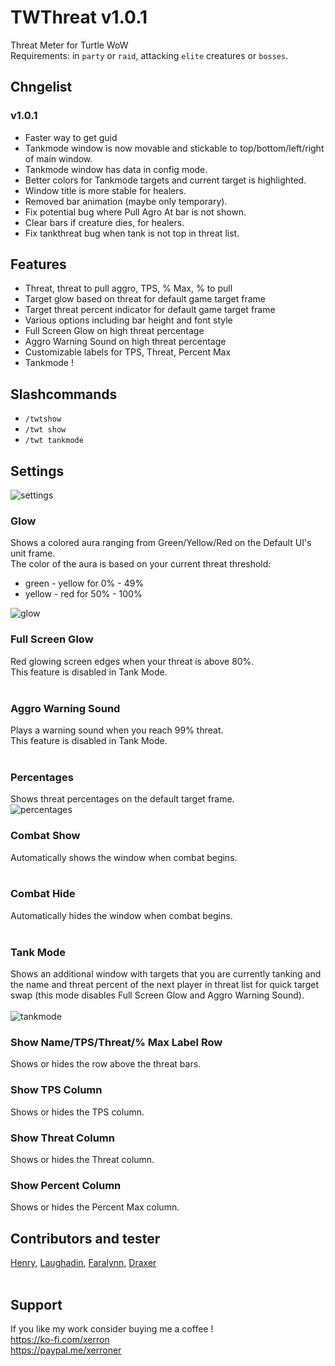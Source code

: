 # TWThreat v1.0.1
Threat Meter for Turtle WoW
<br>
Requirements: in `party` or `raid`, attacking `elite` creatures or `bosses`.
<br>
## Chngelist
### v1.0.1
- Faster way to get guid
- Tankmode window is now movable and stickable to top/bottom/left/right of main window.
- Tankmode window has data in config mode.
- Better colors for Tankmode targets and current target is highlighted.
- Window title is more stable for healers.
- Removed bar animation (maybe only temporary).
- Fix potential bug where Pull Agro At bar is not shown.
- Clear bars if creature dies, for healers.
- Fix tankthreat bug when tank is not top in threat list.

## Features
- Threat, threat to pull aggro, TPS, % Max, % to pull
- Target glow based on threat for default game target frame
- Target threat percent indicator for default game target frame
- Various options including bar height and font style
- Full Screen Glow on high threat percentage
- Aggro Warning Sound on high threat percentage
- Customizable labels for TPS, Threat, Percent Max
- Tankmode !

## Slashcommands
- `/twtshow`
- `/twt show` 
- `/twt tankmode`

## Settings
![settings](https://imgur.com/S5zpbSX.png)

### Glow
Shows a colored aura ranging from Green/Yellow/Red on the Default UI's unit frame.<br>
The color of the aura is based on your current threat threshold:<br>
- green - yellow for 0% - 49%<Br>
- yellow - red for 50% - 100%<br>

![glow](https://imgur.com/7rZt20N.png)
<br>

### Full Screen Glow
Red glowing screen edges when your threat is above 80%.<Br>
This feature is disabled in Tank Mode.<br>
<br>

### Aggro Warning Sound
Plays a warning sound when you reach 99% threat.<br>
This feature is disabled in Tank Mode.<br>
<br>

### Percentages
Shows threat percentages on the default target frame.<Br>
![percentages](https://imgur.com/jTlY6Gj.png)
<br>

### Combat Show
Automatically shows the window when combat begins.<br>
<br>

### Combat Hide
Automatically hides the window when combat begins.<br>
<br>

### Tank Mode
Shows an additional window with targets that you are currently tanking and the name and threat
percent of the next player in threat list for quick target swap (this mode disables
Full Screen Glow and Aggro Warning Sound).<br><br>
![tankmode](https://imgur.com/daZ3vuv.png)
<br>

### Show Name/TPS/Threat/% Max Label Row
Shows or hides the row above the threat bars.
<br>

### Show TPS Column
Shows or hides the TPS column.
<br>

### Show Threat Column
Shows or hides the Threat column.
<br>

### Show Percent Column
Shows or hides the Percent Max column.
<br>


## Contributors and tester
[Henry](https://armory.turtle-wow.org/#!/character/Henry), [Laughadin](https://armory.turtle-wow.org/#!/character/Laughadin), 
[Faralynn](https://armory.turtle-wow.org/#!/character/Faralynn), [Draxer](https://armory.turtle-wow.org/#!/character/Draxer) <BR><BR>

## Support
If you like my work consider buying me a coffee !<br>
https://ko-fi.com/xerron <br>
https://paypal.me/xerroner <br>
